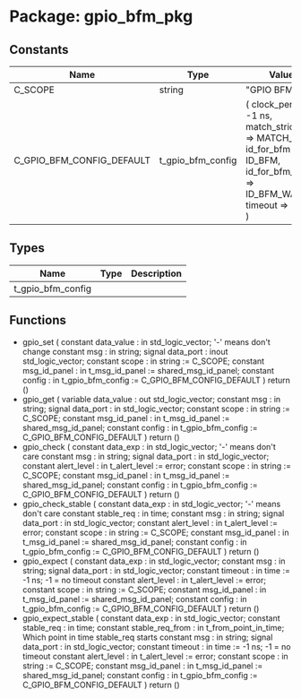 # Package: gpio_bfm_pkg
## Constants
| Name                      | Type              | Value                                                                                                                                                                         | Description |
| ------------------------- | ----------------- | ----------------------------------------------------------------------------------------------------------------------------------------------------------------------------- | ----------- |
| C_SCOPE                   | string            |  "GPIO BFM"                                                                                                                                                                   |             |
| C_GPIO_BFM_CONFIG_DEFAULT | t_gpio_bfm_config |  (     clock_period     => -1 ns,     match_strictness => MATCH_STD,     id_for_bfm       => ID_BFM,     id_for_bfm_wait  => ID_BFM_WAIT,     timeout          => -1 ns     ) |             |
## Types
| Name              | Type | Description |
| ----------------- | ---- | ----------- |
| t_gpio_bfm_config |      |             |
## Functions
- gpio_set <font id="function_arguments">(    constant data_value   : in    std_logic_vector;   '-' means don't change
    constant msg          : in    string;
    signal data_port      : inout std_logic_vector;
    constant scope        : in    string            := C_SCOPE;
    constant msg_id_panel : in    t_msg_id_panel    := shared_msg_id_panel;
    constant config       : in    t_gpio_bfm_config := C_GPIO_BFM_CONFIG_DEFAULT
    )</font> <font id="function_return">return ()</font>
- gpio_get <font id="function_arguments">(    variable data_value   : out std_logic_vector;
    constant msg          : in  string;
    signal data_port      : in  std_logic_vector;
    constant scope        : in  string            := C_SCOPE;
    constant msg_id_panel : in  t_msg_id_panel    := shared_msg_id_panel;
    constant config       : in  t_gpio_bfm_config := C_GPIO_BFM_CONFIG_DEFAULT
    )</font> <font id="function_return">return ()</font>
- gpio_check <font id="function_arguments">(    constant data_exp     : in std_logic_vector;   '-' means don't care
    constant msg          : in string;
    signal data_port      : in std_logic_vector;
    constant alert_level  : in t_alert_level     := error;
    constant scope        : in string            := C_SCOPE;
    constant msg_id_panel : in t_msg_id_panel    := shared_msg_id_panel;
    constant config       : in t_gpio_bfm_config := C_GPIO_BFM_CONFIG_DEFAULT
    )</font> <font id="function_return">return ()</font>
- gpio_check_stable <font id="function_arguments">(    constant data_exp     : in std_logic_vector;   '-' means don't care
    constant stable_req   : in time;
    constant msg          : in string;
    signal data_port      : in std_logic_vector;
    constant alert_level  : in t_alert_level     := error;
    constant scope        : in string            := C_SCOPE;
    constant msg_id_panel : in t_msg_id_panel    := shared_msg_id_panel;
    constant config       : in t_gpio_bfm_config := C_GPIO_BFM_CONFIG_DEFAULT
    )</font> <font id="function_return">return ()</font>
- gpio_expect <font id="function_arguments">(    constant data_exp     : in std_logic_vector;
    constant msg          : in string;
    signal data_port      : in std_logic_vector;
    constant timeout      : in time              := -1 ns;   -1 = no timeout
    constant alert_level  : in t_alert_level     := error;
    constant scope        : in string            := C_SCOPE;
    constant msg_id_panel : in t_msg_id_panel    := shared_msg_id_panel;
    constant config       : in t_gpio_bfm_config := C_GPIO_BFM_CONFIG_DEFAULT
    )</font> <font id="function_return">return ()</font>
- gpio_expect_stable <font id="function_arguments">(    constant data_exp        : in std_logic_vector;
    constant stable_req      : in time;
    constant stable_req_from : in t_from_point_in_time;   Which point in time stable_req starts
    constant msg             : in string;
    signal data_port         : in std_logic_vector;
    constant timeout         : in time              := -1 ns;   -1 = no timeout
    constant alert_level     : in t_alert_level     := error;
    constant scope           : in string            := C_SCOPE;
    constant msg_id_panel    : in t_msg_id_panel    := shared_msg_id_panel;
    constant config          : in t_gpio_bfm_config := C_GPIO_BFM_CONFIG_DEFAULT
    )</font> <font id="function_return">return ()</font>
